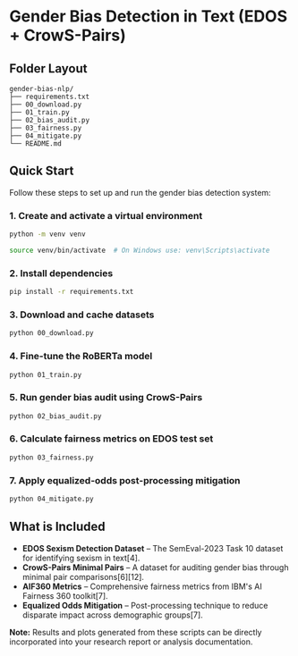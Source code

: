 # Gender Bias Detection in Text (EDOS + CrowS-Pairs)

## Folder Layout
```text
gender-bias-nlp/
├── requirements.txt
├── 00_download.py
├── 01_train.py
├── 02_bias_audit.py
├── 03_fairness.py
├── 04_mitigate.py
└── README.md
```

## Quick Start

Follow these steps to set up and run the gender bias detection system:

### 1. Create and activate a virtual environment

```bash
python -m venv venv
```

```bash
source venv/bin/activate  # On Windows use: venv\Scripts\activate
```

### 2. Install dependencies

```bash
pip install -r requirements.txt
```

### 3. Download and cache datasets

```bash
python 00_download.py
```

### 4. Fine-tune the RoBERTa model

```bash
python 01_train.py
```

### 5. Run gender bias audit using CrowS-Pairs

```bash
python 02_bias_audit.py
```

### 6. Calculate fairness metrics on EDOS test set

```bash
python 03_fairness.py
```

### 7. Apply equalized-odds post-processing mitigation

```bash
python 04_mitigate.py
```

## What is Included

* **EDOS Sexism Detection Dataset** – The SemEval-2023 Task 10 dataset for identifying sexism in text[4].
* **CrowS-Pairs Minimal Pairs** – A dataset for auditing gender bias through minimal pair comparisons[6][12].
* **AIF360 Metrics** – Comprehensive fairness metrics from IBM's AI Fairness 360 toolkit[7].
* **Equalized Odds Mitigation** – Post-processing technique to reduce disparate impact across demographic groups[7].

**Note:** Results and plots generated from these scripts can be directly incorporated into your research report or analysis documentation.
